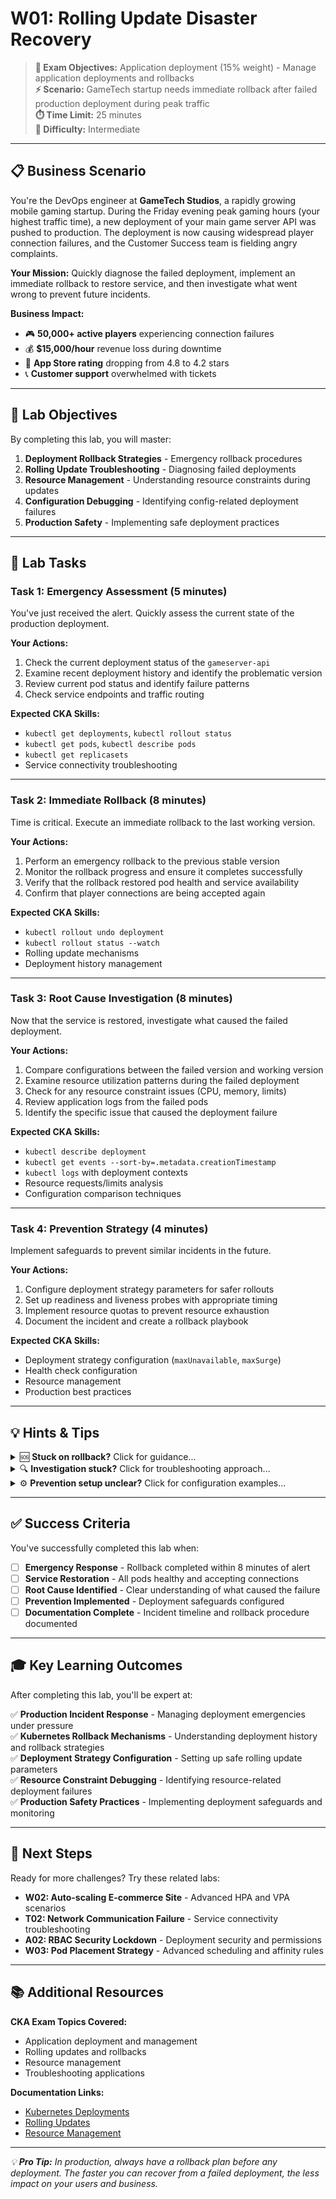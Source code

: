 # W01: Rolling Update Disaster Recovery

> **🎯 Exam Objectives:** Application deployment (15% weight) - Manage application deployments and rollbacks  
> **⚡ Scenario:** GameTech startup needs immediate rollback after failed production deployment during peak traffic  
> **⏱️ Time Limit:** 25 minutes  
> **💼 Difficulty:** Intermediate  

---

## 📋 Business Scenario

You're the DevOps engineer at **GameTech Studios**, a rapidly growing mobile gaming startup. During the Friday evening peak gaming hours (your highest traffic time), a new deployment of your main game server API was pushed to production. The deployment is now causing widespread player connection failures, and the Customer Success team is fielding angry complaints.

**Your Mission:** Quickly diagnose the failed deployment, implement an immediate rollback to restore service, and then investigate what went wrong to prevent future incidents.

**Business Impact:**

- 🎮 **50,000+ active players** experiencing connection failures
- 💰 **$15,000/hour** revenue loss during downtime
- 📱 **App Store rating** dropping from 4.8 to 4.2 stars
- 📞 **Customer support** overwhelmed with tickets

---

## 🎯 Lab Objectives

By completing this lab, you will master:

1. **Deployment Rollback Strategies** - Emergency rollback procedures
2. **Rolling Update Troubleshooting** - Diagnosing failed deployments  
3. **Resource Management** - Understanding resource constraints during updates
4. **Configuration Debugging** - Identifying config-related deployment failures
5. **Production Safety** - Implementing safe deployment practices

---

## 🔧 Lab Tasks

### **Task 1: Emergency Assessment (5 minutes)**

You've just received the alert. Quickly assess the current state of the production deployment.

**Your Actions:**

1. Check the current deployment status of the `gameserver-api`
2. Examine recent deployment history and identify the problematic version
3. Review current pod status and identify failure patterns
4. Check service endpoints and traffic routing

**Expected CKA Skills:**

- `kubectl get deployments`, `kubectl rollout status`
- `kubectl get pods`, `kubectl describe pods`  
- `kubectl get replicasets`
- Service connectivity troubleshooting

---

### **Task 2: Immediate Rollback (8 minutes)**

Time is critical. Execute an immediate rollback to the last working version.

**Your Actions:**

1. Perform an emergency rollback to the previous stable version
2. Monitor the rollback progress and ensure it completes successfully
3. Verify that the rollback restored pod health and service availability
4. Confirm that player connections are being accepted again

**Expected CKA Skills:**

- `kubectl rollout undo deployment`
- `kubectl rollout status --watch`
- Rolling update mechanisms
- Deployment history management

---

### **Task 3: Root Cause Investigation (8 minutes)**

Now that the service is restored, investigate what caused the failed deployment.

**Your Actions:**

1. Compare configurations between the failed version and working version
2. Examine resource utilization patterns during the failed deployment
3. Check for any resource constraint issues (CPU, memory, limits)
4. Review application logs from the failed pods
5. Identify the specific issue that caused the deployment failure

**Expected CKA Skills:**

- `kubectl describe deployment`
- `kubectl get events --sort-by=.metadata.creationTimestamp`
- `kubectl logs` with deployment contexts
- Resource requests/limits analysis
- Configuration comparison techniques

---

### **Task 4: Prevention Strategy (4 minutes)**

Implement safeguards to prevent similar incidents in the future.

**Your Actions:**

1. Configure deployment strategy parameters for safer rollouts
2. Set up readiness and liveness probes with appropriate timing
3. Implement resource quotas to prevent resource exhaustion
4. Document the incident and create a rollback playbook

**Expected CKA Skills:**

- Deployment strategy configuration (`maxUnavailable`, `maxSurge`)
- Health check configuration
- Resource management
- Production best practices

---

## 💡 Hints & Tips

<details>
<summary>🆘 <strong>Stuck on rollback?</strong> Click for guidance...</summary>

**Quick Rollback Pattern:**

```bash
# Check deployment history
kubectl rollout history deployment/gameserver-api

# Emergency rollback to previous version  
kubectl rollout undo deployment/gameserver-api

# Monitor rollback progress
kubectl rollout status deployment/gameserver-api --watch
```

**Key Concepts:**

- Kubernetes maintains deployment history in ReplicaSets
- `rollout undo` is atomic and safer than manual scaling
- Always verify service restoration after rollback

</details>

<details>
<summary>🔍 <strong>Investigation stuck?</strong> Click for troubleshooting approach...</summary>

**Debugging Strategy:**

1. **Compare ReplicaSets:** `kubectl get rs -l app=gameserver-api`
2. **Check Events:** `kubectl get events --field-selector involvedObject.name=gameserver-api`  
3. **Resource Analysis:** `kubectl top pods` and `kubectl describe nodes`
4. **Configuration Diff:** Compare working vs failed pod specifications

**Common Issues:**

- Resource limits too restrictive
- Missing environment variables
- Incorrect image tags or registry access
- Health check timing problems

</details>

<details>
<summary>⚙️ <strong>Prevention setup unclear?</strong> Click for configuration examples...</summary>

**Safe Deployment Configuration:**

```yaml
spec:
  strategy:
    type: RollingUpdate
    rollingUpdate:
      maxUnavailable: 25%
      maxSurge: 25%
  template:
    spec:
      containers:
      - name: gameserver-api
        readinessProbe:
          initialDelaySeconds: 30
          periodSeconds: 10
        livenessProbe:
          initialDelaySeconds: 60
          periodSeconds: 30
        resources:
          requests:
            memory: "256Mi"
            cpu: "250m"
          limits:
            memory: "512Mi"
            cpu: "500m"
```

</details>

---

## ✅ Success Criteria

You've successfully completed this lab when:

- [ ] **Emergency Response** - Rollback completed within 8 minutes of alert
- [ ] **Service Restoration** - All pods healthy and accepting connections  
- [ ] **Root Cause Identified** - Clear understanding of what caused the failure
- [ ] **Prevention Implemented** - Deployment safeguards configured
- [ ] **Documentation Complete** - Incident timeline and rollback procedure documented

---

## 🎓 Key Learning Outcomes

After completing this lab, you'll be expert at:

✅ **Production Incident Response** - Managing deployment emergencies under pressure  
✅ **Kubernetes Rollback Mechanisms** - Understanding deployment history and rollback strategies  
✅ **Deployment Strategy Configuration** - Setting up safe rolling update parameters  
✅ **Resource Constraint Debugging** - Identifying resource-related deployment failures  
✅ **Production Safety Practices** - Implementing deployment safeguards and monitoring  

---

## 🔄 Next Steps

Ready for more challenges? Try these related labs:

- **W02: Auto-scaling E-commerce Site** - Advanced HPA and VPA scenarios
- **T02: Network Communication Failure** - Service connectivity troubleshooting  
- **A02: RBAC Security Lockdown** - Deployment security and permissions
- **W03: Pod Placement Strategy** - Advanced scheduling and affinity rules

---

## 📚 Additional Resources

**CKA Exam Topics Covered:**

- Application deployment and management
- Rolling updates and rollbacks  
- Resource management
- Troubleshooting applications

**Documentation Links:**

- [Kubernetes Deployments](https://kubernetes.io/docs/concepts/workloads/controllers/deployment/)
- [Rolling Updates](https://kubernetes.io/docs/tutorials/kubernetes-basics/update/update-intro/)
- [Resource Management](https://kubernetes.io/docs/concepts/configuration/manage-resources-containers/)

---

*💡 **Pro Tip:** In production, always have a rollback plan before any deployment. The faster you can recover from a failed deployment, the less impact on your users and business.*
